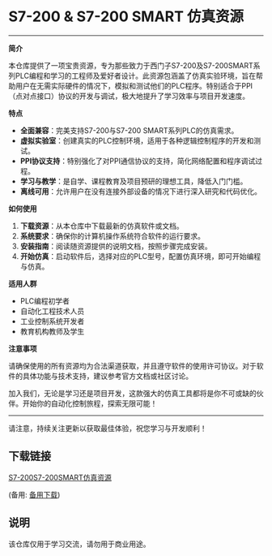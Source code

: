 # S7-200 & S7-200 SMART 仿真资源

---

**简介**

本仓库提供了一项宝贵资源，专为那些致力于西门子S7-200及S7-200SMART系列PLC编程和学习的工程师及爱好者设计。此资源包涵盖了仿真实验环境，旨在帮助用户在无需实际硬件的情况下，模拟和测试他们的PLC程序。特别适合于PPI（点对点接口）协议的开发与调试，极大地提升了学习效率与项目开发速度。

**特点**

- **全面兼容**：完美支持S7-200与S7-200 SMART系列PLC的仿真需求。
- **虚拟实验室**：创建真实的PLC控制环境，适用于各种逻辑控制程序的开发和测试。
- **PPI协议支持**：特别强化了对PPI通信协议的支持，简化网络配置和程序调试过程。
- **学习与教学**：是自学、课程教育及项目预研的理想工具，降低入门门槛。
- **离线可用**：允许用户在没有连接外部设备的情况下进行深入研究和代码优化。

**如何使用**

1. **下载资源**：从本仓库中下载最新的仿真软件或文档。
2. **系统要求**：确保你的计算机操作系统符合软件的运行要求。
3. **安装指南**：阅读随资源提供的说明文档，按照步骤完成安装。
4. **开始仿真**：启动软件后，选择对应的PLC型号，配置仿真环境，即可开始编程与仿真。

**适用人群**

- PLC编程初学者
- 自动化工程技术人员
- 工业控制系统开发者
- 教育机构教师及学生

**注意事项**

请确保使用的所有资源均为合法渠道获取，并且遵守软件的使用许可协议。对于软件的具体功能与技术支持，建议参考官方文档或社区讨论。

加入我们，无论是学习还是项目开发，这款强大的仿真工具都将是你不可或缺的伙伴。开始你的自动化控制旅程，探索无限可能！

---

请注意，持续关注更新以获取最佳体验，祝您学习与开发顺利！

## 下载链接
[S7-200S7-200SMART仿真资源](https://pan.quark.cn/s/9307802d005a) 

(备用: [备用下载](https://pan.baidu.com/s/1UMwTBbNZLWn_HHfvO10YJg?pwd=1234))

## 说明

该仓库仅用于学习交流，请勿用于商业用途。
